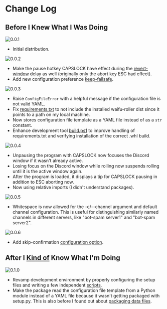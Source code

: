 # Change Log

## Before I Knew What I Was Doing

![0.0.1](https://img.shields.io/badge/version-0.0.1-brightgreen)

- Initial distribution.

![0.0.2](https://img.shields.io/badge/version-0.0.2-brightgreen)

- Make the pause hotkey CAPSLOCK have effect during the [revert-window](#configuration-reference) delay as well (originally only the abort key ESC had effect).
- Add new configuration preference [keep-failsafe](#configuration-reference).

![0.0.3](https://img.shields.io/badge/version-0.0.3-brightgreen)

- Raise `ConfigFileError` with a helpful message if the configuration file is not valid YAML.
- Fix [requirements.txt](requirements.txt) to not include the installed waifu-roller dist since it points to a path on my local machine.
- Now stores configuration file template as a YAML file instead of as a `str` constant.
- Enhance development tool [build.ps1](build/build.ps1) to improve handling of requirements.txt and verifying installation of the correct .whl build.

![0.0.4](https://img.shields.io/badge/version-0.0.4-brightgreen)

- Unpausing the program with CAPSLOCK now focuses the Discord window if it wasn't already active.
- Losing focus on the Discord window while rolling now suspends rolling until it is the active window again.
- After the program is loaded, it displays a tip for CAPSLOCK pausing in addition to ESC aborting now.
- Now using relative imports (I didn't understand packages).

![0.0.5](https://img.shields.io/badge/version-0.0.5-brightgreen)

- Whitespace is now allowed for the -c/--channel argument and default channel configuration. This is useful for distinguishing similarly named channels in different servers, like "bot-spam server1" and "bot-spam server2".

![0.0.6](https://img.shields.io/badge/version-0.0.6-brightgreen)

- Add skip-confirmation [configuration option](REFERENCE.md#configuration-reference).

## After I <u>Kind of</u> Know What I'm Doing

![0.1.0](https://img.shields.io/badge/version-0.1.0-brightgreen)

- Revamp development environment by properly configuring the setup files and writing a few independent [scripts](../scripts/).
- Make the package read the configuration file template from a Python module instead of a YAML file because it wasn't getting packaged with setup.py. This is also before I found out about [packaging data files](https://setuptools.pypa.io/en/latest/userguide/datafiles.html).
